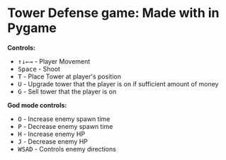 # Tower Defense game: Made with in Pygame
**Controls:**
- <kbd>↑</kbd><kbd>↓</kbd><kbd>←</kbd><kbd>→</kbd> - Player Movement
- <kbd>Space</kbd> - Shoot
- <kbd>T</kbd> - Place Tower at player's position
- <kbd>U</kbd> - Upgrade tower that the player is on if sufficient amount of money
- <kbd>G</kbd> - Sell tower that the player is on

**God mode controls:**
- <kbd>O</kbd> - Increase enemy spawn time
- <kbd>P</kbd> - Decrease enemy spawn time
- <kbd>H</kbd> - Increase enemy HP
- <kbd>J</kbd> - Decrease enemy HP
- <kbd>W</kbd><kbd>S</kbd><kbd>A</kbd><kbd>D</kbd> - Controls enemy directions